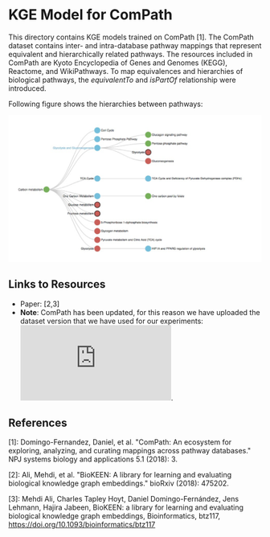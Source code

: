 # KGE Model for ComPath

This directory contains KGE models trained on ComPath [1]. The ComPath dataset contains inter- and intra-database pathway mappings
that represent equivalent and hierarchically related pathways. The resources included
in ComPath are Kyoto Encyclopedia of Genes and Genomes (KEGG),
Reactome, and WikiPathways. To map equivalences and hierarchies of
biological pathways, the *equivalentTo* and *isPartOf* relationship were introduced.

Following figure shows the hierarchies between pathways:

![Hierachies of pathways](https://github.com/SmartDataAnalytics/KEEN-Model-Zoo/blob/master/bioinformatics/ComPath/figures/compath_example.png)

## Links to Resources

* Paper: [2,3]
* **Note**: ComPath has been updated, for this reason we have uploaded the dataset version that we have used for
 our experiments: ![dataset](https://github.com/SmartDataAnalytics/KEEN-Model-Zoo/blob/master/bioinformatics/ComPath/compath.keen.tsv).






## References
[1]: Domingo-Fernandez, Daniel, et al. "ComPath: An ecosystem for exploring, analyzing, and curating mappings across
 pathway databases." NPJ systems biology and applications 5.1 (2018): 3.

[2]: Ali, Mehdi, et al. "BioKEEN: A library for learning and evaluating biological knowledge graph embeddings." bioRxiv (2018): 475202.

[3]: Mehdi Ali, Charles Tapley Hoyt, Daniel Domingo-Fernández, Jens Lehmann, Hajira Jabeen, BioKEEN: a library for 
learning and evaluating biological knowledge graph embeddings, Bioinformatics,
 btz117, https://doi.org/10.1093/bioinformatics/btz117
